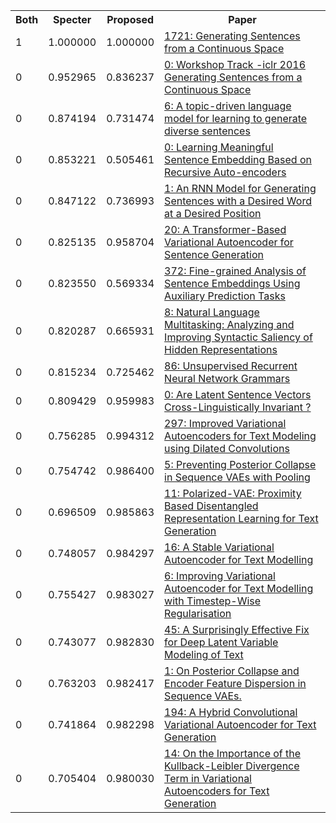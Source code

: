 <html><table><tr>
<th>Both</th>
<th>Specter</th>
<th>Proposed</th>
<th>Paper</th>
</tr>
<tr>
<td>1</td>
<td>1.000000</td>
<td>1.000000</td>
<td><a href="https://www.semanticscholar.org/paper/d82b55c35c8673774a708353838918346f6c006f">1721: Generating Sentences from a Continuous Space</a></td>
</tr>
<tr>
<td>0</td>
<td>0.952965</td>
<td>0.836237</td>
<td><a href="https://www.semanticscholar.org/paper/f2b8480690f563bc9132ad7bad6df47e8ec88af2">0: Workshop Track -iclr 2016 Generating Sentences from a Continuous Space</a></td>
</tr>
<tr>
<td>0</td>
<td>0.874194</td>
<td>0.731474</td>
<td><a href="https://www.semanticscholar.org/paper/4bf05799ca158e5f6b1644fea066c51dafe05bc6">6: A topic-driven language model for learning to generate diverse sentences</a></td>
</tr>
<tr>
<td>0</td>
<td>0.853221</td>
<td>0.505461</td>
<td><a href="https://www.semanticscholar.org/paper/eea0299ed6b3ee2caaffa1c4fa216309dd07014e">0: Learning Meaningful Sentence Embedding Based on Recursive Auto-encoders</a></td>
</tr>
<tr>
<td>0</td>
<td>0.847122</td>
<td>0.736993</td>
<td><a href="https://www.semanticscholar.org/paper/d1810d382f5ea60ee70fd4460ad8311a4b3c58d1">1: An RNN Model for Generating Sentences with a Desired Word at a Desired Position</a></td>
</tr>
<tr>
<td>0</td>
<td>0.825135</td>
<td>0.958704</td>
<td><a href="https://www.semanticscholar.org/paper/af6b3893655e4641daad096a6b29d8728db1f08e">20: A Transformer-Based Variational Autoencoder for Sentence Generation</a></td>
</tr>
<tr>
<td>0</td>
<td>0.823550</td>
<td>0.569334</td>
<td><a href="https://www.semanticscholar.org/paper/e44da7d8c71edcc6e575fa7faadd5e75785a7901">372: Fine-grained Analysis of Sentence Embeddings Using Auxiliary Prediction Tasks</a></td>
</tr>
<tr>
<td>0</td>
<td>0.820287</td>
<td>0.665931</td>
<td><a href="https://www.semanticscholar.org/paper/ecf1ce2e3d792a698dfef17c6518506be961a157">8: Natural Language Multitasking: Analyzing and Improving Syntactic Saliency of Hidden Representations</a></td>
</tr>
<tr>
<td>0</td>
<td>0.815234</td>
<td>0.725462</td>
<td><a href="https://www.semanticscholar.org/paper/d7dc79050f17154e7cf57501cf6cab1b9c18f232">86: Unsupervised Recurrent Neural Network Grammars</a></td>
</tr>
<tr>
<td>0</td>
<td>0.809429</td>
<td>0.959983</td>
<td><a href="https://www.semanticscholar.org/paper/1743756a62312ca571d0feae53507b22dde810e2">0: Are Latent Sentence Vectors Cross-Linguistically Invariant ?</a></td>
</tr>
<tr>
<td>0</td>
<td>0.756285</td>
<td>0.994312</td>
<td><a href="https://www.semanticscholar.org/paper/7d77a29f2e1dc796d202d6cf01f299da7c197c22">297: Improved Variational Autoencoders for Text Modeling using Dilated Convolutions</a></td>
</tr>
<tr>
<td>0</td>
<td>0.754742</td>
<td>0.986400</td>
<td><a href="https://www.semanticscholar.org/paper/24182dd104351de9c66848b68b3f6336256f3f89">5: Preventing Posterior Collapse in Sequence VAEs with Pooling</a></td>
</tr>
<tr>
<td>0</td>
<td>0.696509</td>
<td>0.985863</td>
<td><a href="https://www.semanticscholar.org/paper/bde93bfbe651a294398979c48e753c0258c38292">11: Polarized-VAE: Proximity Based Disentangled Representation Learning for Text Generation</a></td>
</tr>
<tr>
<td>0</td>
<td>0.748057</td>
<td>0.984297</td>
<td><a href="https://www.semanticscholar.org/paper/2bc58fc27652e3935a7358bc356f6953b1658e53">16: A Stable Variational Autoencoder for Text Modelling</a></td>
</tr>
<tr>
<td>0</td>
<td>0.755427</td>
<td>0.983027</td>
<td><a href="https://www.semanticscholar.org/paper/c0429b83e4b7dda7b3dc640c48f4b8167bf8147d">6: Improving Variational Autoencoder for Text Modelling with Timestep-Wise Regularisation</a></td>
</tr>
<tr>
<td>0</td>
<td>0.743077</td>
<td>0.982830</td>
<td><a href="https://www.semanticscholar.org/paper/4f7b108830de2e7964b6e1a89bf1c2da60140a34">45: A Surprisingly Effective Fix for Deep Latent Variable Modeling of Text</a></td>
</tr>
<tr>
<td>0</td>
<td>0.763203</td>
<td>0.982417</td>
<td><a href="https://www.semanticscholar.org/paper/7269d4721ca2b6b555bee86aad97f562fa5cd9ac">1: On Posterior Collapse and Encoder Feature Dispersion in Sequence VAEs.</a></td>
</tr>
<tr>
<td>0</td>
<td>0.741864</td>
<td>0.982298</td>
<td><a href="https://www.semanticscholar.org/paper/81aee1c76e6bd4b915b016f7a8b70abe42841dd8">194: A Hybrid Convolutional Variational Autoencoder for Text Generation</a></td>
</tr>
<tr>
<td>0</td>
<td>0.705404</td>
<td>0.980030</td>
<td><a href="https://www.semanticscholar.org/paper/9d6dad50a831112ae328c1b626e77e5207c5ea68">14: On the Importance of the Kullback-Leibler Divergence Term in Variational Autoencoders for Text Generation</a></td>
</tr>
</table></html>
